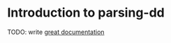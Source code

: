 # Introduction to parsing-dd

TODO: write [great documentation](http://jacobian.org/writing/what-to-write/)
